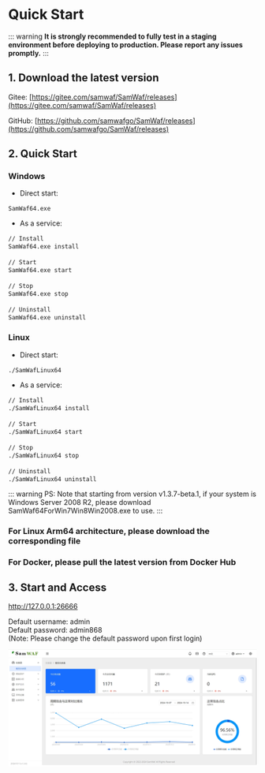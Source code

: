 
# Quick Start

::: warning
**It is strongly recommended to fully test in a staging environment before deploying to production. Please report any issues promptly.**
:::

## 1. Download the latest version <Badge text="v1.3.14" type="tip" />
Gitee: [https://gitee.com/samwaf/SamWaf/releases](https://gitee.com/samwaf/SamWaf/releases)

GitHub: [https://github.com/samwafgo/SamWaf/releases](https://github.com/samwafgo/SamWaf/releases)

## 2. Quick Start

### Windows
- Direct start:

```
SamWaf64.exe
```

- As a service:

```
// Install
SamWaf64.exe install 

// Start
SamWaf64.exe start

// Stop
SamWaf64.exe stop

// Uninstall
SamWaf64.exe uninstall
```

### Linux

- Direct start:

```
./SamWafLinux64
```

- As a service:

```
// Install
./SamWafLinux64 install 

// Start
./SamWafLinux64 start

// Stop
./SamWafLinux64 stop

// Uninstall
./SamWafLinux64 uninstall
```

::: warning
PS:
Note that starting from version v1.3.7-beta.1, if your system is Windows Server 2008 R2, please download SamWaf64ForWin7Win8Win2008.exe to use.
:::

### For Linux Arm64 architecture, please download the corresponding file

### For Docker, please pull the latest version from Docker Hub

## 3. Start and Access

http://127.0.0.1:26666

Default username: admin  
Default password: admin868  
(Note: Please change the default password upon first login)

![SamWaf Main Screen](/images/overview.png)
